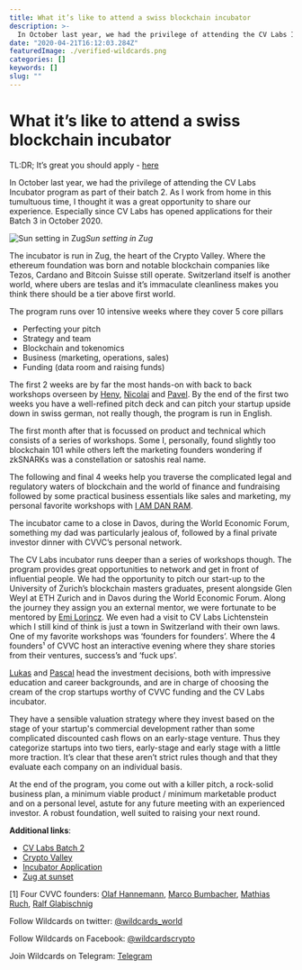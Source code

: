 ```yaml
---
title: What it’s like to attend a swiss blockchain incubator
description: >-
  In October last year, we had the privilege of attending the CV Labs Incubator program as part of their batch 2
date: "2020-04-21T16:12:03.284Z"
featuredImage: ./verified-wildcards.png
categories: []
keywords: []
slug: ""
---
```


# What it’s like to attend a swiss blockchain incubator

TL:DR; It’s great you should apply - [here](https://www.f6s.com/cvincubation/about)

In October last year, we had the privilege of attending the CV Labs Incubator program as part of their batch 2. As I work from home in this tumultuous time, I thought it was a great opportunity to share our experience. Especially since CV Labs has opened applications for their Batch 3 in October 2020.

![Sun setting in Zug](https://cdn-images-1.medium.com/max/2000/1*fPVMI3wC8GEDyTbb1lYC0g.png)_Sun setting in Zug_

The incubator is run in Zug, the heart of the Crypto Valley. Where the ethereum foundation was born and notable blockchain companies like Tezos, Cardano and Bitcoin Suisse still operate. Switzerland itself is another world, where ubers are teslas and it’s immaculate cleanliness makes you think there should be a tier above first world.

The program runs over 10 intensive weeks where they cover 5 core pillars

- Perfecting your pitch
- Strategy and team
- Blockchain and tokenomics
- Business (marketing, operations, sales)
- Funding (data room and raising funds)

The first 2 weeks are by far the most hands-on with back to back workshops overseen by [Heny](https://www.linkedin.com/in/henar-acebes/), [Nicolai](https://www.linkedin.com/in/nicolai-reinbold-30aa1995/) and [Pavel](https://www.linkedin.com/in/pavel-jakovlev-mba/). By the end of the first two weeks you have a well-refined pitch deck and can pitch your startup upside down in swiss german, not really though, the program is run in English.

The first month after that is focussed on product and technical which consists of a series of workshops. Some I, personally, found slightly too blockchain 101 while others left the marketing founders wondering if zkSNARKs was a constellation or satoshis real name.

The following and final 4 weeks help you traverse the complicated legal and regulatory waters of blockchain and the world of finance and fundraising followed by some practical business essentials like sales and marketing, my personal favorite workshops with [I AM DAN RAM](https://www.linkedin.com/in/iamdanram/).

The incubator came to a close in Davos, during the World Economic Forum, something my dad was particularly jealous of, followed by a final private investor dinner with CVVC’s personal network.

The CV Labs incubator runs deeper than a series of workshops though. The program provides great opportunities to network and get in front of influential people. We had the opportunity to pitch our start-up to the University of Zurich’s blockchain masters graduates, present alongside Glen Weyl at ETH Zurich and in Davos during the World Economic Forum. Along the journey they assign you an external mentor, we were fortunate to be mentored by [Emi Lorincz](https://www.linkedin.com/in/emilorincz/). We even had a visit to CV Labs Lichtenstein which I still kind of think is just a town in Switzerland with their own laws. One of my favorite workshops was ‘founders for founders’. Where the 4 founders¹ of CVVC host an interactive evening where they share stories from their ventures, success’s and ‘fuck ups’.

[Lukas](https://www.linkedin.com/in/lukasetter/) and [Pascal](https://www.linkedin.com/in/pascal-neupert-71921537/) head the investment decisions, both with impressive education and career backgrounds, and are in charge of choosing the cream of the crop startups worthy of CVVC funding and the CV Labs incubator.

They have a sensible valuation strategy where they invest based on the stage of your startup's commercial development rather than some complicated discounted cash flows on an early-stage venture. Thus they categorize startups into two tiers, early-stage and early stage with a little more traction. It’s clear that these aren’t strict rules though and that they evaluate each company on an individual basis.

At the end of the program, you come out with a killer pitch, a rock-solid business plan, a minimum viable product / minimum marketable product and on a personal level, astute for any future meeting with an experienced investor. A robust foundation, well suited to raising your next round.

**Additional links**:

- [CV Labs Batch 2 ](https://medium.com/cv-vc/kicking-off-cv-labs-incubation-batch-5f4f6c816fad)
- [Crypto Valley](https://breakermag.com/switzerlands-crypto-valley-birthed-ethereum-and-never-lost-its-cool/)
- [Incubator Application](https://www.f6s.com/cvincubation/about)
- [Zug at sunset](https://youtu.be/QfhlIUmk_4Q)

[1] Four CVVC founders: [Olaf Hannemann](https://www.linkedin.com/in/olaf-hannemann-360588/), [Marco Bumbacher](https://www.linkedin.com/in/marcobumbacher/), [Mathias Ruch](https://www.linkedin.com/in/mathiasruch/), [Ralf Glabischnig](https://www.linkedin.com/in/ralfglabischnig)

Follow Wildcards on twitter: [@wildcards_world](https://twitter.com/wildcards_world)

Follow Wildcards on Facebook: [@wildcardscrypto](https://www.facebook.com/wildcardscrypto)

Join Wildcards on Telegram: [Telegram](https://t.me/wildcardsworld)
